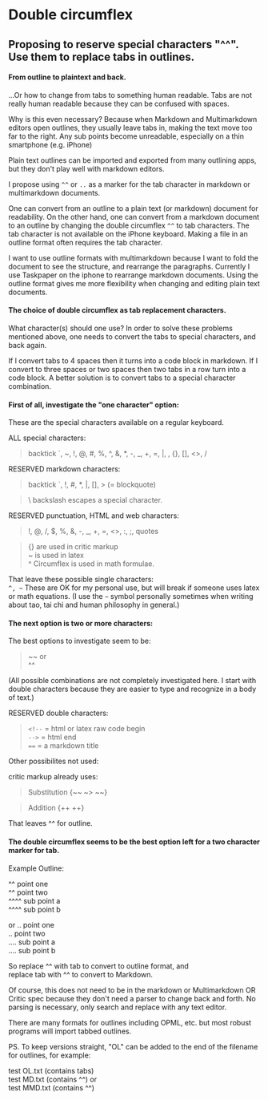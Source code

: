 # Double circumflex

## Proposing to reserve special characters "^^". Use them to replace tabs in outlines.  

#### From outline to plaintext and back.

...Or how to change from tabs to something human readable. Tabs are not really human readable because they can be confused with spaces.

Why is this even necessary? Because when Markdown and Multimarkdown editors open outlines, they usually leave tabs in, making the text move too far to the right. Any sub points become unreadable, especially on a thin smartphone (e.g. iPhone)

Plain text outlines can be imported and exported from many outlining apps, but they don't play well with markdown editors.

I propose using `^^` or `..` as a marker for the tab character in markdown or multimarkdown documents.

One can convert from an outline to a plain text (or markdown) document for readability. On the other hand, one can convert from a markdown document to an outline by changing the double circumflex `^^` to tab characters. The tab character is not available on the iPhone keyboard. Making a file in an outline format often requires the tab character.

I want to use outline formats with multimarkdown because I want to fold the document to see the structure, and rearrange the paragraphs. Currently I use Taskpaper on the iphone to rearrange markdown documents. Using the outline format gives me more flexibility when changing and editing plain text documents.

#### The choice of double circumflex as tab replacement characters.

What character(s) should one use? In order to solve these problems mentioned above, one needs to convert the tabs to special characters, and back again.

If I convert tabs to 4 spaces then it turns into a code block in markdown. If I convert to three spaces or two spaces then two tabs in a row turn into a code block. A better solution is to convert tabs to a special character combination.


#### First of all, investigate the "one character" option:  

These are the special characters available on a regular keyboard.  

ALL special characters:

> backtick \`, ~, !, @, #, %, ^, &, *, -, _, +, =, |, \, {}, [], <>, /

RESERVED markdown characters:

> backtick \`, !, #, *, |, [], > (= blockquote)

> \\ backslash escapes a special character.

RESERVED punctuation, HTML and web characters:

> !, @, /, $, %, &, -, _, +, =, <>, :, ;, quotes

> {} are used in critic markup  
> ~ is used in latex  
> ^ Circumflex is used in math formulae.

That leave these possible single characters:  
`^, ~` These are OK for my personal use, but will break if someone uses latex or math equations. (I use the `~` symbol personally sometimes when writing about tao, tai chi and human philosophy in general.)

#### The next option is two or more characters:  

The best options to investigate seem to be:
> ~~ or  
^^  


(All possible combinations are not completely investigated here. I start with double characters because they are easier to type and recognize in a body of text.)

RESERVED double characters:  
> `<!--` = html or latex raw code begin  
> `-->` = html end  
> `==` = a markdown title


Other possibilites not used:    

critic markup already uses:

> Substitution {~~ ~> ~~}  

> Addition {++ ++}  

That leaves ^^ for outline.

#### The double circumflex seems to be the best option left for a two character marker for tab.

Example Outline:  

^^ point one  
^^ point two  
^^^^ sub point a  
^^^^ sub point b  

or
.. point one  
.. point two  
.... sub point a  
.... sub point b  

So replace ^^ with tab to convert to outline format, and  
replace tab with ^^ to convert to Markdown.

Of course, this does not need to be in the markdown or Multimarkdown OR Critic spec because they don't need a parser to change back and forth. No parsing is necessary, only search and replace with any text editor.

There are many formats for outlines including OPML, etc. but most robust programs will import tabbed outlines.


PS. To keep versions straight, "OL" can be added to the end of the filename for outlines, for example:

test OL.txt  (contains tabs)  
test MD.txt (contains ^^) or  
test MMD.txt (contains ^^)
